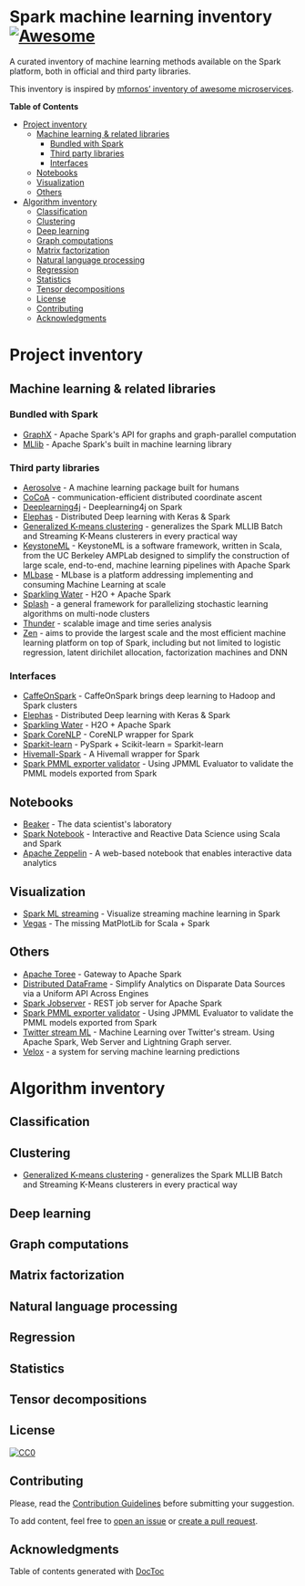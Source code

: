 # Spark machine learning inventory [![Awesome](https://cdn.rawgit.com/sindresorhus/awesome/d7305f38d29fed78fa85652e3a63e154dd8e8829/media/badge.svg)](https://github.com/sindresorhus/awesome)

A curated inventory of machine learning methods available on the Spark platform, both in official and third party libraries.

This inventory is inspired by [mfornos’ inventory of awesome microservices](https://github.com/mfornos/awesome-microservices).

<!-- https://github.com/thlorenz/doctoc -->
<!-- START doctoc generated TOC please keep comment here to allow auto update -->
<!-- DON'T EDIT THIS SECTION, INSTEAD RE-RUN doctoc TO UPDATE -->
**Table of Contents**

- [Project inventory](#project-inventory)
  - [Machine learning & related libraries](#machine-learning--related-libraries)
    - [Bundled with Spark](#bundled-with-spark)
    - [Third party libraries](#third-party-libraries)
    - [Interfaces](#interfaces)
  - [Notebooks](#notebooks)
  - [Visualization](#visualization)
  - [Others](#others)
- [Algorithm inventory](#algorithm-inventory)
  - [Classification](#classification)
  - [Clustering](#clustering)
  - [Deep learning](#deep-learning)
  - [Graph computations](#graph-computations)
  - [Matrix factorization](#matrix-factorization)
  - [Natural language processing](#natural-language-processing)
  - [Regression](#regression)
  - [Statistics](#statistics)
  - [Tensor decompositions](#tensor-decompositions)
  - [License](#license)
  - [Contributing](#contributing)
  - [Acknowledgments](#acknowledgments)

<!-- END doctoc generated TOC please keep comment here to allow auto update -->

<!-- START OF MAIN CONTENT -->


# Project inventory

## Machine learning & related libraries

### Bundled with Spark

- [GraphX](http://spark.apache.org/graphx/) - Apache Spark's API for graphs and graph-parallel computation
- [MLlib](http://spark.apache.org/docs/latest/ml-guide.html) - Apache Spark's built in machine learning library

### Third party libraries

- [Aerosolve](http://airbnb.io/aerosolve/) - A machine learning package built for humans
- [CoCoA](https://github.com/gingsmith/cocoa) - communication-efficient distributed coordinate ascent
- [Deeplearning4j](https://deeplearning4j.org/spark.html) - Deeplearning4j on Spark
- [Elephas](http://maxpumperla.github.io/elephas/) - Distributed Deep learning with Keras & Spark
- [Generalized K-means clustering](https://github.com/derrickburns/generalized-kmeans-clustering) - generalizes the Spark MLLIB Batch and Streaming K-Means clusterers in every practical way
- [KeystoneML](http://keystone-ml.org/) - KeystoneML is a software framework, written in Scala, from the UC Berkeley AMPLab designed to simplify the construction of large scale, end-to-end, machine learning pipelines with Apache Spark
- [MLbase](http://www.mlbase.org/) - MLbase is a platform addressing implementing and consuming Machine Learning at scale
- [Sparkling Water](http://www.h2o.ai/sparkling-water/) - H2O + Apache Spark
- [Splash](http://zhangyuc.github.io/splash/) - a general framework for parallelizing stochastic learning algorithms on multi-node clusters
- [Thunder](http://thunder-project.org/) - scalable image and time series analysis
- [Zen](https://github.com/cloudml/zen) - aims to provide the largest scale and the most efficient machine learning platform on top of Spark, including but not limited to logistic regression, latent dirichilet allocation, factorization machines and DNN

### Interfaces

- [CaffeOnSpark](https://github.com/yahoo/CaffeOnSpark) - CaffeOnSpark brings deep learning to Hadoop and Spark clusters
- [Elephas](http://maxpumperla.github.io/elephas/) - Distributed Deep learning with Keras & Spark
- [Sparkling Water](http://www.h2o.ai/sparkling-water/) - H2O + Apache Spark
- [Spark CoreNLP](https://github.com/databricks/spark-corenlp) - CoreNLP wrapper for Spark
- [Sparkit-learn](https://github.com/lensacom/sparkit-learn) - PySpark + Scikit-learn = Sparkit-learn
- [Hivemall-Spark](https://github.com/maropu/hivemall-spark) - A Hivemall wrapper for Spark
- [Spark PMML exporter validator](https://github.com/selvinsource/spark-pmml-exporter-validator) - Using JPMML Evaluator to validate the PMML models exported from Spark

## Notebooks

- [Beaker](http://beakernotebook.com/) - The data scientist's laboratory
- [Spark Notebook](http://spark-notebook.io/) - Interactive and Reactive Data Science using Scala and Spark
- [Apache Zeppelin](https://zeppelin.apache.org/) - A web-based notebook that enables interactive data analytics

## Visualization

- [Spark ML streaming](https://github.com/freeman-lab/spark-ml-streaming) - Visualize streaming machine learning in Spark
- [Vegas](https://github.com/vegas-viz/Vegas) - The missing MatPlotLib for Scala + Spark


## Others

- [Apache Toree](https://toree.apache.org/) - Gateway to Apache Spark
- [Distributed DataFrame](http://ddf.io/) - Simplify Analytics on Disparate Data Sources via a Uniform API Across Engines
- [Spark Jobserver](https://github.com/spark-jobserver/spark-jobserver) - REST job server for Apache Spark
- [Spark PMML exporter validator](https://github.com/selvinsource/spark-pmml-exporter-validator) - Using JPMML Evaluator to validate the PMML models exported from Spark
- [Twitter stream ML](https://github.com/giorgioinf/twitter-stream-mlhttps://github.com/giorgioinf/twitter-stream-ml) - Machine Learning over Twitter's stream. Using Apache Spark, Web Server and Lightning Graph server.
- [Velox](https://github.com/amplab/velox-modelserver) - a system for serving machine learning predictions


<!-- ALGORITHM INVENTORY -->


# Algorithm inventory

## Classification


## Clustering

- [Generalized K-means clustering](https://github.com/derrickburns/generalized-kmeans-clustering) - generalizes the Spark MLLIB Batch and Streaming K-Means clusterers in every practical way

## Deep learning


## Graph computations

## Matrix factorization

## Natural language processing

## Regression


## Statistics


## Tensor decompositions




<!-- END OF MAIN CONTENT -->

## License

[![CC0](http://i.creativecommons.org/p/zero/1.0/88x31.png)](http://creativecommons.org/publicdomain/zero/1.0/)

## Contributing

Please, read the [Contribution Guidelines](https://github.com/claesenm/spark-ml-inventory/blob/master/CONTRIBUTING.md) before submitting your suggestion.

To add content, feel free to [open an issue](https://github.com/claesenm/spark-ml-inventory/issues) or [create a pull request](https://github.com/claesenm/spark-ml-inventory/pulls).

## Acknowledgments

Table of contents generated with [DocToc](https://github.com/thlorenz/doctoc)
